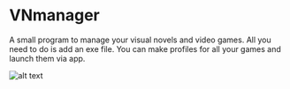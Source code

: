 # VNmanager

A small program to manage your visual novels and video games. All you need to do is add an exe file. You can make profiles for all your games and launch them via app.

![alt text](https://github.com/hubertsid/VNmanager/blob/master/VNscreen1.jpg?raw=true)

